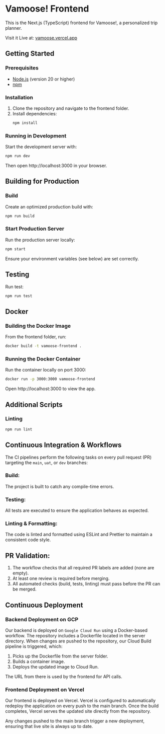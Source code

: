 # Vamoose! Frontend

This is the Next.js (TypeScript) frontend for Vamoose!, a personalized trip planner.

Visit it Live at: [vamoose.vercel.app](https://vamoose.vercel.app/)

## Getting Started

### Prerequisites

- [Node.js](https://nodejs.org/) (version 20 or higher)
- [npm](https://www.npmjs.com/)

### Installation

1. Clone the repository and navigate to the frontend folder.
2. Install dependencies:
   ```bash
   npm install
   ```

### Running in Development

Start the development server with:

```bash
npm run dev
```

Then open http://localhost:3000 in your browser.

## Building for Production

### Build

Create an optimized production build with:

```bash
npm run build
```

### Start Production Server

Run the production server locally:

```bash
npm start
```

Ensure your environment variables (see below) are set correctly.

## Testing

Run test:

```bash
npm run test
```

## Docker

### Building the Docker Image

From the frontend folder, run:

```bash
docker build -t vamoose-frontend .
```

### Running the Docker Container

Run the container locally on port 3000:

```bash
docker run -p 3000:3000 vamoose-frontend
```

Open http://localhost:3000 to view the app.

## Additional Scripts

### Linting

```bash
npm run lint
```

## Continuous Integration & Workflows

The CI pipelines perform the following tasks on every pull request (PR) targeting the `main`, `uat`, or `dev` branches:

### Build:

The project is built to catch any compile-time errors.

### Testing:

All tests are executed to ensure the application behaves as expected.

### Linting & Formatting:

The code is linted and formatted using ESLint and Prettier to maintain a consistent code style.

## PR Validation:

1. The workflow checks that all required PR labels are added (none are empty).
2. At least one review is required before merging.
3. All automated checks (build, tests, linting) must pass before the PR can be merged.

## Continuous Deployment

### Backend Deployment on GCP

Our backend is deployed on `Google Cloud Run` using a Docker-based workflow. The repository includes a Dockerfile located in the server directory. When changes are pushed to the repository, our Cloud Build pipeline is triggered, which:

1. Picks up the Dockerfile from the server folder.
2. Builds a container image.
3. Deploys the updated image to Cloud Run.

The URL from there is used by the frontend for API calls.

### Frontend Deployment on Vercel

Our frontend is deployed on Vercel. Vercel is configured to automatically redeploy the application on every push to the main branch. Once the build completes, Vercel serves the updated site directly from the repository.

Any changes pushed to the main branch trigger a new deployment, ensuring that live site is always up to date.
